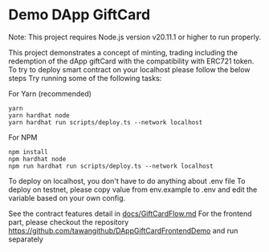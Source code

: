 # Demo DApp GiftCard

Note: This project requires Node.js version v20.11.1 or higher to run properly.

This project demonstrates a concept of minting, trading including the redemption of the dApp giftCard with the compatibility with ERC721 token.
To try to deploy smart contract on your localhost please follow the below steps
Try running some of the following tasks:

For Yarn (recommended)
```shell
yarn
yarn hardhat node
yarn hardhat run scripts/deploy.ts --network localhost
```
For NPM
```shell
npm install
npm hardhat node
npm run hardhat run scripts/deploy.ts --network localhost
```

To deploy on localhost, you don't have to do anything about .env file
To deploy on testnet, please copy value from env.example to .env and edit the variable based on your own config.

See the contract features detail in [docs/GiftCardFlow.md](docs/GiftCardFlow.md)
For the frontend part, please checkout the repository https://github.com/tawangithub/DAppGiftCardFrontendDemo and run separately